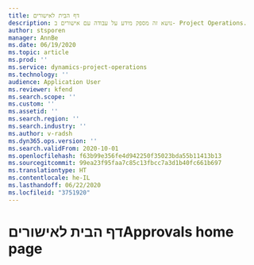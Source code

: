 ```yaml
---
title: דף הבית לאישורים
description: נושא זה מספק מידע על עבודה עם אישורים ב- Project Operations.
author: stsporen
manager: AnnBe
ms.date: 06/19/2020
ms.topic: article
ms.prod: ''
ms.service: dynamics-project-operations
ms.technology: ''
audience: Application User
ms.reviewer: kfend
ms.search.scope: ''
ms.custom: ''
ms.assetid: ''
ms.search.region: ''
ms.search.industry: ''
ms.author: v-radsh
ms.dyn365.ops.version: ''
ms.search.validFrom: 2020-10-01
ms.openlocfilehash: f63b99e356fe4d942250f35023bda55b11413b13
ms.sourcegitcommit: 99ea23f95faa7c85c13fbcc7a3d1b40fc661b697
ms.translationtype: HT
ms.contentlocale: he-IL
ms.lasthandoff: 06/22/2020
ms.locfileid: "3751920"
---
```

# <a name="approvals-home-page"></a><span data-ttu-id="9789e-103">דף הבית לאישורים</span><span class="sxs-lookup"><span data-stu-id="9789e-103">Approvals home page</span></span>

